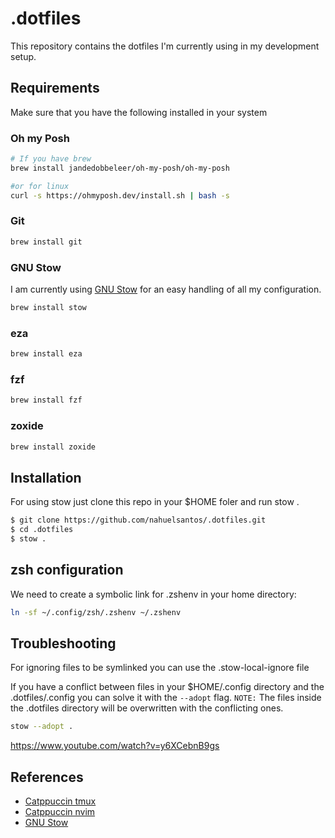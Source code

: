 # .dotfiles
This repository contains the dotfiles I'm currently using in my development setup.

## Requirements

Make sure that you have the following installed in your system

### Oh my Posh

```zsh
# If you have brew
brew install jandedobbeleer/oh-my-posh/oh-my-posh

#or for linux
curl -s https://ohmyposh.dev/install.sh | bash -s
```

### Git

```zsh
brew install git
```

### GNU Stow

I am currently using [GNU Stow](https://www.gnu.org/software/stow/) for an easy handling of all my configuration. 

```zsh
brew install stow
```

### eza

```zsh
brew install eza
```

### fzf

```zsh
brew install fzf
```

### zoxide

```zsh
brew install zoxide
```

## Installation

For using stow just clone this repo in your $HOME foler and run stow .

```zsh
$ git clone https://github.com/nahuelsantos/.dotfiles.git
$ cd .dotfiles
$ stow .
```

## zsh configuration
We need to create a symbolic link for .zshenv in your home directory:
```zsh
ln -sf ~/.config/zsh/.zshenv ~/.zshenv
```

## Troubleshooting

For ignoring files to be symlinked you can use the .stow-local-ignore file

If you have a conflict between files in your $HOME/.config directory and the .dotfiles/.config you can solve it with the ```--adopt``` flag. ```NOTE:``` The files inside the .dotfiles directory will be overwritten with the conflicting ones.

```zsh
stow --adopt . 
```
https://www.youtube.com/watch?v=y6XCebnB9gs

## References
* [Catppuccin tmux](https://github.com/catppuccin/tmux)
* [Catppuccin nvim](https://github.com/catppuccin/nvim)
* [GNU Stow](https://www.gnu.org/software/stow/)